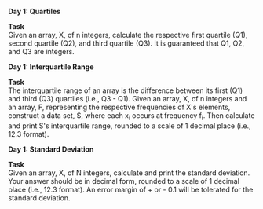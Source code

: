 **Day 1: Quartiles**

**Task**<br>
Given an array, X, of n integers, calculate the respective first quartile (Q1), second quartile (Q2), and third quartile (Q3).
It is guaranteed that Q1, Q2, and Q3 are integers.


**Day 1: Interquartile Range**

**Task**<br>
The interquartile range of an array is the difference between its first (Q1) and third (Q3) quartiles (i.e., Q3 - Q1).
Given an array, X, of n integers and an array, F, representing the respective frequencies of X's elements, construct a data
set, S, where each x<sub>i</sub> occurs at frequency f<sub>i</sub>. Then calculate and print S's interquartile range, rounded
to a scale of 1 decimal place (i.e., 12.3 format).


**Day 1: Standard Deviation**

**Task**<br>
Given an array, X, of N integers, calculate and print the standard deviation. Your answer should be in decimal form, rounded to
a scale of 1 decimal place (i.e., 12.3 format). An error margin of + or - 0.1 will be tolerated for the standard deviation.
